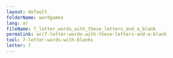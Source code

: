 ```yaml
---
layout: default
folderName: wordgames
lang: ar
fileName: 7_letter_words_with_these_letters_and_a_blank
permalink: ar/7-letter-words-with-these-letters-and-a-blank
tool: 7-letter-words-with-blanks
letter: 7
---
```

